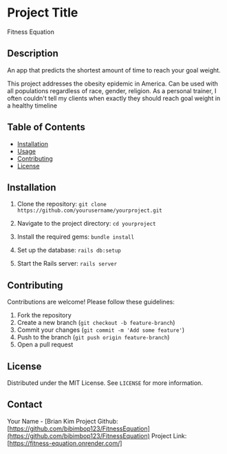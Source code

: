 
# Project Title

Fitness Equation

## Description

An app that predicts the shortest amount of time to reach your goal weight.

This project addresses the obesity epidemic in America. Can be used with all populations regardless of race, gender, religion. As a personal trainer, I often couldn't tell my clients when exactly they should reach goal weight in a healthy timeline

## Table of Contents
- [Installation](#installation)
- [Usage](#usage)
- [Contributing](#contributing)
- [License](#license)

## Installation

1. Clone the repository:
`git clone https://github.com/yourusername/yourproject.git`

2. Navigate to the project directory:
`cd yourproject`

3. Install the required gems:
`bundle install`

4. Set up the database:
`rails db:setup`

5. Start the Rails server:
`rails server`

## Contributing

Contributions are welcome! Please follow these guidelines:

1. Fork the repository
2. Create a new branch (`git checkout -b feature-branch`)
3. Commit your changes (`git commit -m 'Add some feature'`)
4. Push to the branch (`git push origin feature-branch`)
5. Open a pull request

## License
Distributed under the MIT License. See `LICENSE` for more information.

## Contact

Your Name - [Brian Kim
Project Github: [https://github.com/bibimbop123/FitnessEquation](https://github.com/bibimbop123/FitnessEquation)
Project Link: [https://fitness-equation.onrender.com/]
